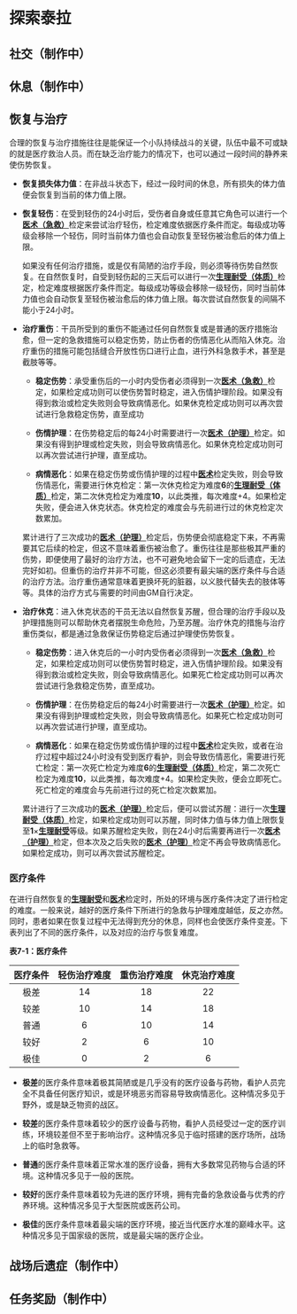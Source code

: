 # 探索泰拉

## 社交（制作中）

 

## 休息（制作中）

 

## 恢复与治疗

合理的恢复与治疗措施往往是能保证一个小队持续战斗的关键，队伍中最不可或缺的就是医疗救治人员。而在缺乏治疗能力的情况下，也可以通过一段时间的静养来使伤势恢复。

- **恢复损失体力值**：在非战斗状态下，经过一段时间的休息，所有损失的体力值便会恢复到当前的体力值上限。

- **恢复轻伤**：在受到轻伤的24小时后，受伤者自身或任意其它角色可以进行一个[**医术（急救）**](Chapter3.md#医术)检定来尝试治疗轻伤，检定难度依据医疗条件而定。每级成功等级会移除一个轻伤，同时当前体力值也会自动恢复至轻伤被治愈后的体力值上限。

  如果没有任何治疗措施，或是仅有简陋的治疗手段，则必须等待伤势自然恢复。在自然恢复时，自受到轻伤起的三天后可以进行一次[**生理耐受（体质）**](Chapter3.md#生理耐受)检定，检定难度根据医疗条件而定。每级成功等级会移除一级轻伤，同时当前体力值也会自动恢复至轻伤被治愈后的体力值上限。每次尝试自然恢复的间隔不能小于24小时。

- **治疗重伤**：干员所受到的重伤不能通过任何自然恢复或是普通的医疗措施治愈，但一定的急救措施可以稳定伤势，防止伤者的伤情恶化从而陷入休克。治疗重伤的措施可能包括缝合开放性伤口进行止血，进行外科急救手术，甚至是截肢等等。

  - **稳定伤势**：承受重伤后的一小时内受伤者必须得到一次[**医术（急救）**](Chapter3.md#医术)检定，如果检定成功则可以使伤势暂时稳定，进入伤情护理阶段。如果没有得到救治或检定失败则会导致病情恶化。如果休克检定成功则可以再次尝试进行急救稳定伤势，直至成功

  - **伤情护理**：在伤势稳定后的每24小时需要进行一次[**医术（护理）**](Chapter3.md#医术)检定。如果没有得到护理或检定失败，则会导致病情恶化。如果休克检定成功则可以再次尝试进行护理，直至成功。

  - **病情恶化**：如果在稳定伤势或伤情护理的过程中[**医术**](Chapter3.md#医术)检定失败，则会导致伤情恶化，需要进行休克检定：第一次休克检定为难度**6**的[**生理耐受（体质）**](Chapter3.md#生理耐受)检定，第二次休克检定为难度**10**，以此类推，每次难度+4。如果检定失败，便会进入休克状态。休克检定的难度会与先前进行过的休克检定次数累加。

  累计进行了三次成功的[**医术（护理）**](Chapter3.md#医术)检定后，伤势便会彻底稳定下来，不再需要其它后续的检定，但这不意味着重伤被治愈了。重伤往往是那些极其严重的伤势，即便使用了最好的治疗方法，也不可避免地会留下一定的后遗症，无法完好如初。但重伤的治疗并非不可能，但这必须要有最尖端的医疗条件与合适的治疗方法。治疗重伤通常意味着更换坏死的脏器，以义肢代替失去的肢体等等。具体的治疗方式与需要的时间由GM自行决定。

- **治疗休克**：进入休克状态的干员无法以自然恢复苏醒，但合理的治疗手段以及护理措施则可以帮助休克者摆脱生命危险，乃至苏醒。治疗休克的措施与治疗重伤类似，都是通过急救保证伤势稳定后通过护理使伤势恢复。

  - **稳定伤势**：进入休克后的一小时内受伤者必须得到一次[**医术（急救）**](Chapter3.md#医术)检定，如果检定成功则可以使伤势暂时稳定，进入伤情护理阶段。如果没有得到救治或检定失败，则会导致病情恶化。如果死亡检定成功则可以再次尝试进行急救稳定伤势，直至成功。

  - **伤情护理**：在伤势稳定后的每24小时需要进行一次[**医术（护理）**](Chapter3.md#医术)检定。如果没有得到护理或检定失败，则会导致病情恶化。如果死亡检定成功则可以再次尝试进行护理，直至成功。

  - **病情恶化**：如果在稳定伤势或伤情护理的过程中[**医术**](Chapter3.md#医术)检定失败，或者在治疗过程中超过24小时没有受到医疗看护，则会导致伤情恶化，需要进行死亡检定：第一次死亡检定为难度**6**的[**生理耐受（体质）**](Chapter3.md#生理耐受)检定，第二次死亡检定为难度**10**，以此类推，每次难度+4。如果检定失败，便会立即死亡。死亡检定的难度会与先前进行过的死亡检定次数累加。

  累计进行了三次成功的[**医术（护理）**](Chapter3.md#医术)检定后，便可以尝试苏醒：进行一次[**生理耐受（体质）**](Chapter3.md#生理耐受)检定，如果检定成功则可以苏醒，同时体力值与体力值上限恢复至**1**×[**生理耐受**](Chapter3.md#生理耐受)等级。如果苏醒检定失败，则在24小时后需要再进行一次[**医术（护理）**](Chapter3.md#医术)检定，但本次及之后失败的[**医术（护理）**](Chapter3.md#医术)检定不再会导致病情恶化。如果检定成功，则可以再次尝试苏醒检定。

### 医疗条件

在进行自然恢复的[**生理耐受**](Chapter3.md#生理耐受)和[**医术**](Chapter3.md#医术)检定时，所处的环境与医疗条件决定了进行检定的难度。一般来说，越好的医疗条件下所进行的急救与护理难度越低，反之亦然。同时，患者如果在恢复过程中无法得到充分的休息，同样也会使医疗条件变差。下表列出了不同的医疗条件，以及对应的治疗与恢复难度。

**表7-1：医疗条件**

| 医疗条件 | 轻伤治疗难度 | 重伤治疗难度 | 休克治疗难度 |
| :------: | :----------: | :----------: | :----------: |
|   极差   |      14      |      18      |      22      |
|   较差   |      10      |      14      |      18      |
|   普通   |      6       |      10      |      14      |
|   较好   |      2       |      6       |      10      |
|   极佳   |      0       |      2       |      6       |

- **极差**的医疗条件意味着极其简陋或是几乎没有的医疗设备与药物，看护人员完全不具备任何医疗知识，或是环境恶劣而容易导致病情恶化。这种情况多见于野外，或是缺乏物资的战区。

- **较差**的医疗条件意味着较少的医疗设备与药物，看护人员经受过一定的医疗训练，环境较差但不至于影响治疗。这种情况多见于临时搭建的医疗场所，战场上的临时急救等。

- **普通**的医疗条件意味着正常水准的医疗设备，拥有大多数常见药物与合适的环境。这种情况多见于一般的医院。

- **较好**的医疗条件意味着较为先进的医疗环境，拥有完备的急救设备与优秀的疗养环境。这种情况多见于大型医院或医药公司。

- **极佳**的医疗条件意味着最尖端的医疗环境，接近当代医疗水准的巅峰水平。这种情况多见于国家级的医院，或是最尖端的医疗企业。

## 战场后遗症（制作中）

 

## 任务奖励（制作中）
